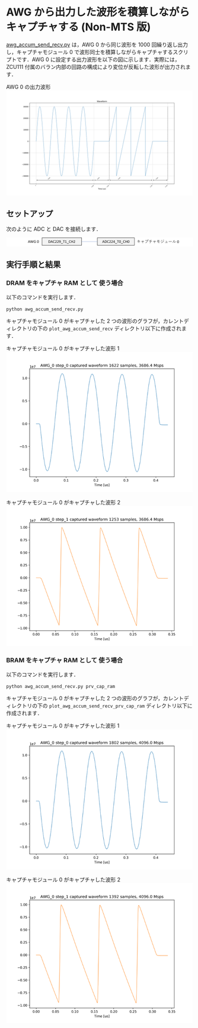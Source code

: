 # AWG から出力した波形を積算しながらキャプチャする (Non-MTS 版)

[awg_accum_send_recv.py](../awg_accum_send_recv.py) は，AWG 0 から同じ波形を 1000 回繰り返し出力し，キャプチャモジュール 0 で波形同士を積算しながらキャプチャするスクリプトです．AWG 0 に設定する出力波形を以下の図に示します．実際には，ZCU111 付属のバラン内部の回路の構成により変位が反転した波形が出力されます．

AWG 0 の出力波形       
![AWG 0 の出力波形](images/awg_0_waveform.png)

## セットアップ

次のように ADC と DAC を接続します．

![セットアップ](../../docs/images/awg_x1_setup.png)

## 実行手順と結果

### DRAM をキャプチャ RAM として 使う場合

以下のコマンドを実行します．

```
python awg_accum_send_recv.py
```

キャプチャモジュール 0 がキャプチャした 2 つの波形のグラフが，カレントディレクトリの下の `plot_awg_accum_send_recv` ディレクトリ以下に作成されます．

キャプチャモジュール 0 がキャプチャした波形 1
![キャプチャモジュール 0 がキャプチャした波形 1](images/AWG_0_step_0_dram_captured.png)

キャプチャモジュール 0 がキャプチャした波形 2
![キャプチャモジュール 0 がキャプチャした波形 2](images/AWG_0_step_1_dram_captured.png)

### BRAM をキャプチャ RAM として 使う場合

以下のコマンドを実行します．

```
python awg_accum_send_recv.py prv_cap_ram
```

キャプチャモジュール 0 がキャプチャした 2 つの波形のグラフが，カレントディレクトリの下の `plot_awg_accum_send_recv_prv_cap_ram` ディレクトリ以下に作成されます．

キャプチャモジュール 0 がキャプチャした波形 1
![キャプチャモジュール 0 がキャプチャした波形 1](images/AWG_0_step_0_bram_captured.png)

キャプチャモジュール 0 がキャプチャした波形 2
![キャプチャモジュール 0 がキャプチャした波形 2](images/AWG_0_step_1_bram_captured.png)
